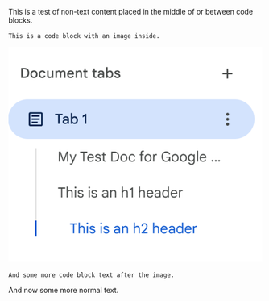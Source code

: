 This is a test of non-text content placed in the middle of or between code blocks.

    This is a code block with an image inside.

![](images/0f0f00ffc3c3037f.png)

    And some more code block text after the image.

And now some more normal text.
